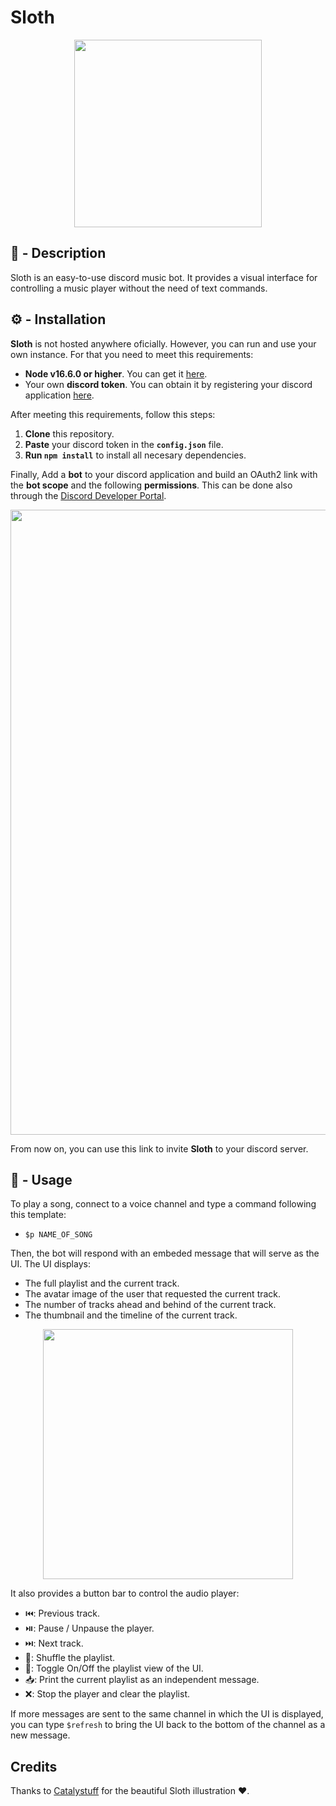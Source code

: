 # Sloth

<p align="center">
  <img src="https://cdn.discordapp.com/attachments/477545483330650126/885300068847063040/2248.jpg" width=300/>
</p>

## 📖 - Description

Sloth is an easy-to-use discord music bot. It provides a visual interface for controlling a music player without the need of text commands.

## ⚙ - Installation

**Sloth** is not hosted anywhere oficially. However, you can run and use your own instance. For that you need to meet this requirements:

-   **Node v16.6.0 or higher**. You can get it [here](https://nodejs.org/en/).
-   Your own **discord token**. You can obtain it by registering your discord application [here](https://discord.com/developers/applications).

After meeting this requirements, follow this steps:

1. **Clone** this repository.
2. **Paste** your discord token in the **`config.json`** file.
3. **Run `npm install`** to install all necesary dependencies.

Finally, Add a **bot** to your discord application and build an OAuth2 link with the **bot scope** and the following **permissions**.
This can be done also through the [Discord Developer Portal](https://discord.com/developers/applications).

<p align="center">
  <img src="https://cdn.discordapp.com/attachments/477545483330650126/896092491508502558/unknown.png" width=1000/>
</p>

From now on, you can use this link to invite **Sloth** to your discord server.

## 🎵 - Usage

To play a song, connect to a voice channel and type a command following this template:

-   `$p NAME_OF_SONG`

Then, the bot will respond with an embeded message that will serve as the UI. The UI displays:

-   The full playlist and the current track.
-   The avatar image of the user that requested the current track.
-   The number of tracks ahead and behind of the current track.
-   The thumbnail and the timeline of the current track.

<p align="center">
  <img src="https://cdn.discordapp.com/attachments/477545483330650126/896094658000728114/unknown.png" width=400/>
</p>

It also provides a button bar to control the audio player:

-   ⏮️: Previous track.
-   ⏯️: Pause / Unpause the player.
-   ⏭️: Next track.
-   🔀: Shuffle the playlist.
-   📜: Toggle On/Off the playlist view of the UI.
-   📥: Print the current playlist as an independent message.
-   ❌: Stop the player and clear the playlist.

If more messages are sent to the same channel in which the UI is displayed, you can type `$refresh` to bring the UI back to the bottom of the channel as a new message.

## Credits

Thanks to [Catalystuff](https://www.freepik.es/catalyststuff) for the beautiful Sloth illustration ♥.
